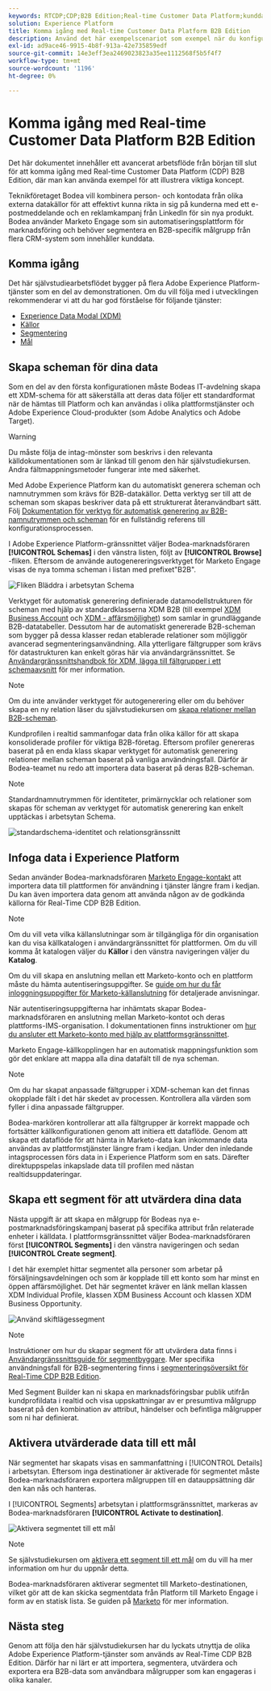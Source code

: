 ```yaml
---
keywords: RTCDP;CDP;B2B Edition;Real-time Customer Data Platform;kunddataplattform i realtid;cdp i realtid;b2b;cdp
solution: Experience Platform
title: Komma igång med Real-time Customer Data Platform B2B Edition
description: Använd det här exempelscenariot som exempel när du konfigurerar din implementering av Adobe Real-time Customer Data Platform B2B Edition.
exl-id: ad9ace46-9915-4b8f-913a-42e735859edf
source-git-commit: 14e3eff3ea2469023823a35ee1112568f5b5f4f7
workflow-type: tm+mt
source-wordcount: '1196'
ht-degree: 0%

---
```


# Komma igång med Real-time Customer Data Platform B2B Edition

Det här dokumentet innehåller ett avancerat arbetsflöde från början till slut för att komma igång med Real-time Customer Data Platform (CDP) B2B Edition, där man kan använda exempel för att illustrera viktiga koncept.

Teknikföretaget Bodea vill kombinera person- och kontodata från olika externa datakällor för att effektivt kunna rikta in sig på kunderna med ett e-postmeddelande och en reklamkampanj från LinkedIn för sin nya produkt. Bodea använder Marketo Engage som sin automatiseringsplattform för marknadsföring och behöver segmentera en B2B-specifik målgrupp från flera CRM-system som innehåller kunddata.

## Komma igång

Det här självstudiearbetsflödet bygger på flera Adobe Experience Platform-tjänster som en del av demonstrationen. Om du vill följa med i utvecklingen rekommenderar vi att du har god förståelse för följande tjänster:

- [Experience Data Modal (XDM)](../xdm/home.md)
- [Källor](../sources/home.md)
- [Segmentering](../segmentation/home.md)
- [Mål ](../destinations/home.md)

## Skapa scheman för dina data

Som en del av den första konfigurationen måste Bodeas IT-avdelning skapa ett XDM-schema för att säkerställa att deras data följer ett standardformat när de hämtas till Platform och kan användas i olika plattformstjänster och Adobe Experience Cloud-produkter (som Adobe Analytics och Adobe Target).

>[!WARNING]
>
>Du måste följa de intag-mönster som beskrivs i den relevanta källdokumentationen som är länkad till genom den här självstudiekursen. Andra fältmappningsmetoder fungerar inte med säkerhet.

Med Adobe Experience Platform kan du automatiskt generera scheman och namnutrymmen som krävs för B2B-datakällor. Detta verktyg ser till att de scheman som skapas beskriver data på ett strukturerat återanvändbart sätt. Följ [Dokumentation för verktyg för automatisk generering av B2B-namnutrymmen och scheman](../sources/connectors/adobe-applications/marketo/marketo-namespaces.md) för en fullständig referens till konfigurationsprocessen.

I Adobe Experience Platform-gränssnittet väljer Bodea-marknadsföraren **[!UICONTROL Schemas]** i den vänstra listen, följt av **[!UICONTROL Browse]** -fliken. Eftersom de använde autogenereringsverktyget för Marketo Engage visas de nya tomma scheman i listan med prefixet&quot;B2B&quot;.

![Fliken Bläddra i arbetsytan Schema](./assets/b2b-tutorial/empty-b2b-schemas.png)

Verktyget för automatisk generering definierade datamodellstrukturen för scheman med hjälp av standardklasserna XDM B2B (till exempel [XDM Business Account](../xdm/classes/b2b/business-account.md) och [XDM - affärsmöjlighet](../xdm/classes/b2b/business-opportunity.md)) som samlar in grundläggande B2B-datatabeller. Dessutom har de automatiskt genererade B2B-scheman som bygger på dessa klasser redan etablerade relationer som möjliggör avancerad segmenteringsanvändning. Alla ytterligare fältgrupper som krävs för datastrukturen kan enkelt göras här via användargränssnittet. Se [Användargränssnittshandbok för XDM, lägga till fältgrupper i ett schemaavsnitt](../xdm/ui/resources/schemas.md#add-field-groups) för mer information.

>[!NOTE]
> 
>Om du inte använder verktyget för autogenerering eller om du behöver skapa en ny relation läser du självstudiekursen om [skapa relationer mellan B2B-scheman](../xdm/tutorials/relationship-b2b.md).

Kundprofilen i realtid sammanfogar data från olika källor för att skapa konsoliderade profiler för viktiga B2B-företag. Eftersom profiler genereras baserat på en enda klass skapar verktyget för automatisk generering relationer mellan scheman baserat på vanliga användningsfall. Därför är Bodea-teamet nu redo att importera data baserat på deras B2B-scheman.

>[!NOTE]
> 
>Standardnamnutrymmen för identiteter, primärnycklar och relationer som skapas för scheman av verktyget för automatisk generering kan enkelt upptäckas i arbetsytan Schema.
>
>![standardschema-identitet och relationsgränssnitt](./assets/b2b-tutorial/schema-identity-relationship.png)

## Infoga data i Experience Platform

Sedan använder Bodea-marknadsföraren [Marketo Engage-kontakt](../sources/connectors/adobe-applications/marketo/marketo.md) att importera data till plattformen för användning i tjänster längre fram i kedjan. Du kan även importera data genom att använda någon av de godkända källorna för Real-Time CDP B2B Edition.

>[!NOTE]
> 
>Om du vill veta vilka källanslutningar som är tillgängliga för din organisation kan du visa källkatalogen i användargränssnittet för plattformen. Om du vill komma åt katalogen väljer du **Källor** i den vänstra navigeringen väljer du **Katalog**.

Om du vill skapa en anslutning mellan ett Marketo-konto och en plattform måste du hämta autentiseringsuppgifter. Se [guide om hur du får inloggningsuppgifter för Marketo-källanslutning](../sources/connectors/adobe-applications/marketo/marketo-auth.md) för detaljerade anvisningar.

När autentiseringsuppgifterna har inhämtats skapar Bodea-marknadsföraren en anslutning mellan Marketo-kontot och deras plattforms-IMS-organisation. I dokumentationen finns instruktioner om [hur du ansluter ett Marketo-konto med hjälp av plattformsgränssnittet](../sources/tutorials/ui/create/adobe-applications/marketo.md).

Marketo Engage-källkopplingen har en automatisk mappningsfunktion som gör det enklare att mappa alla dina datafält till de nya scheman.

>[!NOTE]
> 
>Om du har skapat anpassade fältgrupper i XDM-scheman kan det finnas okopplade fält i det här skedet av processen. Kontrollera alla värden som fyller i dina anpassade fältgrupper.

Bodea-markören kontrollerar att alla fältgrupper är korrekt mappade och fortsätter källkonfigurationen genom att initiera ett dataflöde. Genom att skapa ett dataflöde för att hämta in Marketo-data kan inkommande data användas av plattformstjänster längre fram i kedjan. Under den inledande intagsprocessen förs data in i Experience Platform som en sats. Därefter direktuppspelas inkapslade data till profilen med nästan realtidsuppdateringar.

## Skapa ett segment för att utvärdera dina data

Nästa uppgift är att skapa en målgrupp för Bodeas nya e-postmarknadsföringskampanj baserat på specifika attribut från relaterade enheter i källdata. I plattformsgränssnittet väljer Bodea-marknadsföraren först **[!UICONTROL Segments]** i den vänstra navigeringen och sedan **[!UICONTROL Create segment]**.

I det här exemplet hittar segmentet alla personer som arbetar på försäljningsavdelningen och som är kopplade till ett konto som har minst en öppen affärsmöjlighet. Det här segmentet kräver en länk mellan klassen XDM Individual Profile, klassen XDM Business Account och klassen XDM Business Opportunity.

![Använd skiftlägessegment](./assets/b2b-tutorial/use-case-segment.png)

>[!NOTE]
> 
>Instruktioner om hur du skapar segment för att utvärdera data finns i [Användargränssnittsguide för segmentbyggare](../segmentation/ui/segment-builder.md). Mer specifika användningsfall för B2B-segmentering finns i [segmenteringsöversikt för Real-Time CDP B2B Edition](./segmentation/b2b.md).

Med Segment Builder kan ni skapa en marknadsföringsbar publik utifrån kundprofildata i realtid och visa uppskattningar av er presumtiva målgrupp baserat på den kombination av attribut, händelser och befintliga målgrupper som ni har definierat.

## Aktivera utvärderade data till ett mål

När segmentet har skapats visas en sammanfattning i [!UICONTROL Details] i arbetsytan. Eftersom inga destinationer är aktiverade för segmentet måste Bodea-marknadsföraren exportera målgruppen till en datauppsättning där den kan nås och hanteras.

I [!UICONTROL Segments] arbetsytan i plattformsgränssnittet, markeras av Bodea-marknadsföraren **[!UICONTROL Activate to destination]**.

![Aktivera segmentet till ett mål](./assets/b2b-tutorial/activate-to-destination.png)

>[!NOTE]
> 
>Se självstudiekursen om [aktivera ett segment till ett mål](https://experienceleague.adobe.com/docs/marketo/using/product-docs/core-marketo-concepts/smart-lists-and-static-lists/static-lists/push-an-adobe-experience-cloud-segment-to-a-marketo-static-list.html) om du vill ha mer information om hur du uppnår detta.

Bodea-marknadsföraren aktiverar segmentet till Marketo-destinationen, vilket gör att de kan skicka segmentdata från Platform till Marketo Engage i form av en statisk lista. Se guiden på [Marketo](https://experienceleague.adobe.com/docs/experience-platform/destinations/catalog/adobe/marketo-engage.html) för mer information.

## Nästa steg

Genom att följa den här självstudiekursen har du lyckats utnyttja de olika Adobe Experience Platform-tjänster som används av Real-Time CDP B2B Edition. Därför har ni lärt er att importera, segmentera, utvärdera och exportera era B2B-data som användbara målgrupper som kan engageras i olika kanaler.
